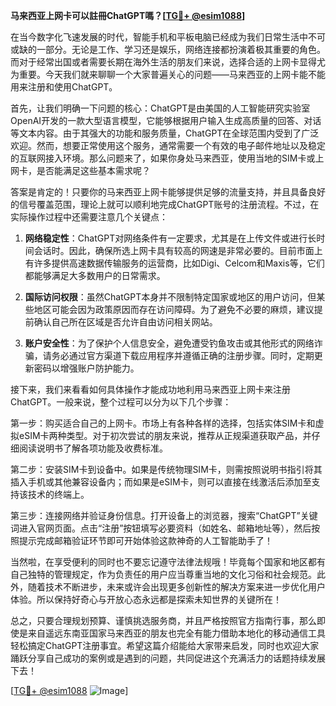 **马来西亚上网卡可以註冊ChatGPT嗎？[[TG💪+ @esim1088](https://t.me/s/esim1088)]**

在当今数字化飞速发展的时代，智能手机和平板电脑已经成为我们日常生活中不可或缺的一部分。无论是工作、学习还是娱乐，网络连接都扮演着极其重要的角色。而对于经常出国或者需要长期在海外生活的朋友们来说，选择合适的上网卡显得尤为重要。今天我们就来聊聊一个大家普遍关心的问题——马来西亚的上网卡能不能用来注册和使用ChatGPT。

首先，让我们明确一下问题的核心：ChatGPT是由美国的人工智能研究实验室OpenAI开发的一款大型语言模型，它能够根据用户输入生成高质量的回答、对话等文本内容。由于其强大的功能和服务质量，ChatGPT在全球范围内受到了广泛欢迎。然而，想要正常使用这个服务，通常需要一个有效的电子邮件地址以及稳定的互联网接入环境。那么问题来了，如果你身处马来西亚，使用当地的SIM卡或上网卡，是否能满足这些基本需求呢？

答案是肯定的！只要你的马来西亚上网卡能够提供足够的流量支持，并且具备良好的信号覆盖范围，理论上就可以顺利地完成ChatGPT账号的注册流程。不过，在实际操作过程中还需要注意几个关键点：

1. **网络稳定性**：ChatGPT对网络条件有一定要求，尤其是在上传文件或进行长时间会话时。因此，确保所选上网卡具有较高的网速是非常必要的。目前市面上有许多提供高速数据传输服务的运营商，比如Digi、Celcom和Maxis等，它们都能够满足大多数用户的日常需求。
   
2. **国际访问权限**：虽然ChatGPT本身并不限制特定国家或地区的用户访问，但某些地区可能会因为政策原因而存在访问障碍。为了避免不必要的麻烦，建议提前确认自己所在区域是否允许自由访问相关网站。

3. **账户安全性**：为了保护个人信息安全，避免遭受钓鱼攻击或其他形式的网络诈骗，请务必通过官方渠道下载应用程序并遵循正确的注册步骤。同时，定期更新密码以增强账户防护能力。

接下来，我们来看看如何具体操作才能成功地利用马来西亚上网卡来注册ChatGPT。一般来说，整个过程可以分为以下几个步骤：

第一步：购买适合自己的上网卡。市场上有各种各样的选择，包括实体SIM卡和虚拟eSIM卡两种类型。对于初次尝试的朋友来说，推荐从正规渠道获取产品，并仔细阅读说明书了解各项功能及收费标准。

第二步：安装SIM卡到设备中。如果是传统物理SIM卡，则需按照说明书指引将其插入手机或其他兼容设备内；而如果是eSIM卡，则可以直接在线激活后添加至支持该技术的终端上。

第三步：连接网络并验证身份信息。打开设备上的浏览器，搜索“ChatGPT”关键词进入官网页面。点击“注册”按钮填写必要资料（如姓名、邮箱地址等），然后按照提示完成邮箱验证环节即可开始体验这款神奇的人工智能助手了！

当然啦，在享受便利的同时也不要忘记遵守法律法规哦！毕竟每个国家和地区都有自己独特的管理规定，作为负责任的用户应当尊重当地的文化习俗和社会规范。此外，随着技术不断进步，未来或许会出现更多创新性的解决方案来进一步优化用户体验。所以保持好奇心与开放心态永远都是探索未知世界的关键所在！

总之，只要合理规划预算、谨慎挑选服务商，并且严格按照官方指南行事，那么即使是来自遥远东南亚国家马来西亚的朋友也完全有能力借助本地化的移动通信工具轻松搞定ChatGPT注册事宜。希望这篇介绍能给大家带来启发，同时也欢迎大家踊跃分享自己成功的案例或是遇到的问题，共同促进这个充满活力的话题持续发展下去！

[[TG💪+ @esim1088](https://t.me/s/esim1088) ![Image](https://i.postimg.cc/4NQfJmqS/Snipaste-2025-05-13-00-14-12.png)]